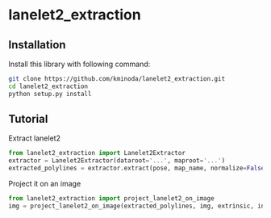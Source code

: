 # lanelet2_extraction

## Installation
Install this library with following command:
```bash
git clone https://github.com/kminoda/lanelet2_extraction.git
cd lanelet2_extraction
python setup.py install
```

## Tutorial
Extract lanelet2

```python
from lanelet2_extraction import Lanelet2Extractor
extractor = Lanelet2Extractor(dataroot='...', maproot='...')
extracted_polylines = extractor.extract(pose, map_name, normalize=False)
```

Project it on an image
```python
from lanelet2_extraction import project_lanelet2_on_image
img = project_lanelet2_on_image(extracted_polylines, img, extrinsic, intrinsic)
```